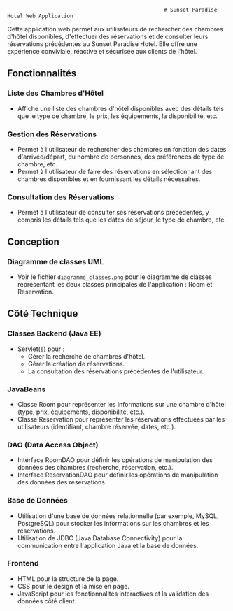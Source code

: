                                                       # Sunset Paradise Hotel Web Application

Cette application web permet aux utilisateurs de rechercher des chambres d'hôtel disponibles, d'effectuer des réservations et de consulter leurs réservations précédentes au Sunset Paradise Hotel. Elle offre une expérience conviviale, réactive et sécurisée aux clients de l'hôtel.

## Fonctionnalités

### Liste des Chambres d'Hôtel

- Affiche une liste des chambres d'hôtel disponibles avec des détails tels que le type de chambre, le prix, les équipements, la disponibilité, etc.

### Gestion des Réservations

- Permet à l'utilisateur de rechercher des chambres en fonction des dates d'arrivée/départ, du nombre de personnes, des préférences de type de chambre, etc.
- Permet à l'utilisateur de faire des réservations en sélectionnant des chambres disponibles et en fournissant les détails nécessaires.

### Consultation des Réservations

- Permet à l'utilisateur de consulter ses réservations précédentes, y compris les détails tels que les dates de séjour, le type de chambre, etc.

## Conception

### Diagramme de classes UML

- Voir le fichier `diagramme_classes.png` pour le diagramme de classes représentant les deux classes principales de l'application : Room et Reservation.

## Côté Technique

### Classes Backend (Java EE)

- Servlet(s) pour :
  - Gérer la recherche de chambres d'hôtel.
  - Gérer la création de réservations.
  - La consultation des réservations précédentes de l'utilisateur.

### JavaBeans

- Classe Room pour représenter les informations sur une chambre d'hôtel (type, prix, équipements, disponibilité, etc.).
- Classe Reservation pour représenter les réservations effectuées par les utilisateurs (identifiant, chambre réservée, dates, etc.).

### DAO (Data Access Object)

- Interface RoomDAO pour définir les opérations de manipulation des données des chambres (recherche, réservation, etc.).
- Interface ReservationDAO pour définir les opérations de manipulation des données des réservations.

### Base de Données

- Utilisation d'une base de données relationnelle (par exemple, MySQL, PostgreSQL) pour stocker les informations sur les chambres et les réservations.
- Utilisation de JDBC (Java Database Connectivity) pour la communication entre l'application Java et la base de données.

### Frontend

- HTML pour la structure de la page.
- CSS pour le design et la mise en page.
- JavaScript pour les fonctionnalités interactives et la validation des données côté client.
